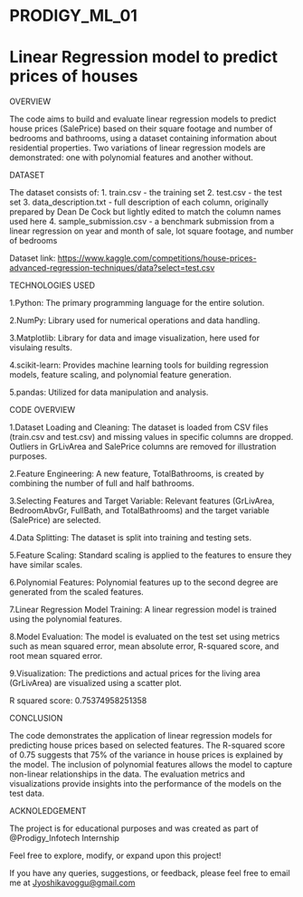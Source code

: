# PRODIGY_ML_01
# Linear Regression model to predict prices of houses

OVERVIEW

The code aims to build and evaluate linear regression models to predict house prices (SalePrice) based on their square footage and number of bedrooms and bathrooms, using a dataset containing information about residential properties. Two variations of linear regression models are demonstrated: one with polynomial features and another without.

DATASET

The dataset consists of: 1. train.csv - the training set 2. test.csv - the test set 3. data_description.txt - full description of each column, originally prepared by Dean De Cock but lightly edited to match the column names used here 4. sample_submission.csv - a benchmark submission from a linear regression on year and month of sale, lot square footage, and number of bedrooms

Dataset link: https://www.kaggle.com/competitions/house-prices-advanced-regression-techniques/data?select=test.csv

TECHNOLOGIES USED

1.Python: The primary programming language for the entire solution.

2.NumPy: Library used for numerical operations and data handling.

3.Matplotlib: Library for data and image visualization, here used for visulaing results.

4.scikit-learn: Provides machine learning tools for building regression models, feature scaling, and polynomial feature generation.

5.pandas: Utilized for data manipulation and analysis.

CODE OVERVIEW

1.Dataset Loading and Cleaning: The dataset is loaded from CSV files (train.csv and test.csv) and missing values in specific columns are dropped. Outliers in GrLivArea and SalePrice columns are removed for illustration purposes.

2.Feature Engineering: A new feature, TotalBathrooms, is created by combining the number of full and half bathrooms.

3.Selecting Features and Target Variable: Relevant features (GrLivArea, BedroomAbvGr, FullBath, and TotalBathrooms) and the target variable (SalePrice) are selected.

4.Data Splitting: The dataset is split into training and testing sets.

5.Feature Scaling: Standard scaling is applied to the features to ensure they have similar scales.

6.Polynomial Features: Polynomial features up to the second degree are generated from the scaled features.

7.Linear Regression Model Training: A linear regression model is trained using the polynomial features.

8.Model Evaluation: The model is evaluated on the test set using metrics such as mean squared error, mean absolute error, R-squared score, and root mean squared error.

9.Visualization: The predictions and actual prices for the living area (GrLivArea) are visualized using a scatter plot.

R squared score: 0.75374958251358

CONCLUSION

The code demonstrates the application of linear regression models for predicting house prices based on selected features. The R-squared score of 0.75 suggests that 75% of the variance in house prices is explained by the model. The inclusion of polynomial features allows the model to capture non-linear relationships in the data. The evaluation metrics and visualizations provide insights into the performance of the models on the test data.

ACKNOLEDGEMENT

The project is for educational purposes and was created as part of @Prodigy_Infotech Internship

Feel free to explore, modify, or expand upon this project!

If you have any queries, suggestions, or feedback, please feel free to email me at Jyoshikavoggu@gmail.com
